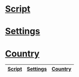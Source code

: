 # [Script](https://github.com/FarhadElahi/CF/blob/main/Info/Script.md)
# [Settings](https://github.com/FarhadElahi/CF/blob/main/Info/Settings.md)
# [Country](https://github.com/FarhadElahi/CF/blob/main/Info/Country.md)




| [Script](https://github.com/FarhadElahi/CF/blob/main/Info/Script.md) | [Settings](https://github.com/FarhadElahi/CF/blob/main/Info/Settings.md) | [Country](https://github.com/FarhadElahi/CF/blob/main/Info/Country.md)
|----------------------------------------------------------------------------------------------------------------------|------------------------------------------------------------------------------------------------------------------------------|---------------------------------------------------------------------------------------------------------------------------|
